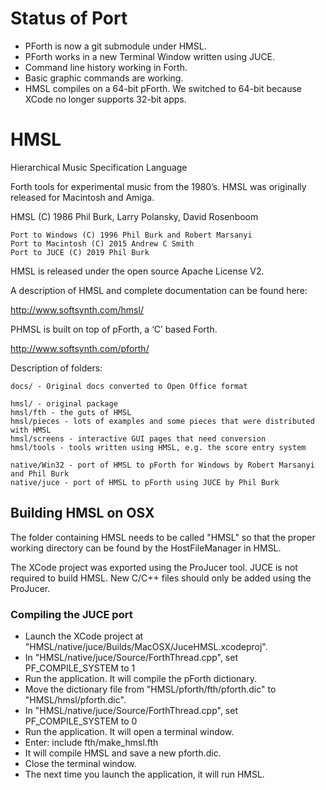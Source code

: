 # Status of Port

* PForth is now a git submodule under HMSL.
* PForth works in a new Terminal Window written using JUCE.
* Command line history working in Forth.
* Basic graphic commands are working.
* HMSL compiles on a 64-bit pForth. We switched to 64-bit because XCode no longer supports 32-bit apps.

# HMSL
Hierarchical Music Specification Language

Forth tools for experimental music from the 1980’s.
HMSL was originally released for Macintosh and Amiga.

HMSL (C) 1986 Phil Burk, Larry Polansky, David Rosenboom

    Port to Windows (C) 1996 Phil Burk and Robert Marsanyi
    Port to Macintosh (C) 2015 Andrew C Smith
    Port to JUCE (C) 2019 Phil Burk

HMSL is released under the open source Apache License V2.

A description of HMSL and complete documentation can be found here:

   <http://www.softsynth.com/hmsl/>

PHMSL is built on top of pForth, a ‘C’ based Forth.

   <http://www.softsynth.com/pforth/>

Description of folders:

    docs/ - Original docs converted to Open Office format

    hmsl/ - original package
    hmsl/fth - the guts of HMSL
    hmsl/pieces - lots of examples and some pieces that were distributed with HMSL
    hmsl/screens - interactive GUI pages that need conversion
    hmsl/tools - tools written using HMSL, e.g. the score entry system

    native/Win32 - port of HMSL to pForth for Windows by Robert Marsanyi and Phil Burk
    native/juce - port of HMSL to pForth using JUCE by Phil Burk

## Building HMSL on OSX

The folder containing HMSL needs to be called "HMSL" so that the proper working directory can be
found by the HostFileManager in HMSL.

The XCode project was exported using the ProJucer tool.
JUCE is not required to build HMSL.
New C/C++ files should only be added using the ProJucer.

### Compiling the JUCE port
* Launch the XCode project at "HMSL/native/juce/Builds/MacOSX/JuceHMSL.xcodeproj".
* In "HMSL/native/juce/Source/ForthThread.cpp", set PF_COMPILE_SYSTEM to 1
* Run the application. It will compile the pForth dictionary.
* Move the dictionary file from "HMSL/pforth/fth/pforth.dic" to "HMSL/hmsl/pforth.dic".
* In "HMSL/native/juce/Source/ForthThread.cpp", set PF_COMPILE_SYSTEM to 0
* Run the application. It will open a terminal window.
* Enter:   include fth/make_hmsl.fth
* It will compile HMSL and save a new pforth.dic.
* Close the terminal window.
* The next time you launch the application, it will run HMSL.

